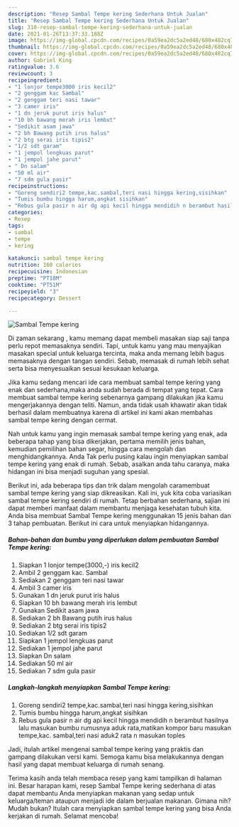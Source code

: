 ```yaml
---
description: "Resep Sambal Tempe kering Sederhana Untuk Jualan"
title: "Resep Sambal Tempe kering Sederhana Untuk Jualan"
slug: 310-resep-sambal-tempe-kering-sederhana-untuk-jualan
date: 2021-01-26T13:37:33.188Z
image: https://img-global.cpcdn.com/recipes/0a59ea2dc5a2ed48/680x482cq70/sambal-tempe-kering-foto-resep-utama.jpg
thumbnail: https://img-global.cpcdn.com/recipes/0a59ea2dc5a2ed48/680x482cq70/sambal-tempe-kering-foto-resep-utama.jpg
cover: https://img-global.cpcdn.com/recipes/0a59ea2dc5a2ed48/680x482cq70/sambal-tempe-kering-foto-resep-utama.jpg
author: Gabriel King
ratingvalue: 3.6
reviewcount: 3
recipeingredient:
- "1 lonjor tempe3000 iris kecil2"
- "2 genggam kac Sambal"
- "2 genggam teri nasi tawar"
- "3 camer iris"
- "1 dn jeruk purut iris halus"
- "10 bh bawang merah iris lembut"
- "Sedikit asam jawa"
- "2 bh Bawang putih irus halus"
- "2 btg serai iris tipis2"
- "1/2 sdt garam"
- "1 jempol lengkuas parut"
- "1 jempol jahe parut"
- " Dn salam"
- "50 ml air"
- "7 sdm gula pasir"
recipeinstructions:
- "Goreng sendiri2 tempe,kac.sambal,teri nasi hingga kering,sisihkan"
- "Tumis bumbu hingga harum,angkat sisihkan"
- "Rebus gula pasir n air dg api kecil hingga mendidih n berambut hasilnya lalu masukan bumbu rumusnya aduk rata,matikan kompor baru masukan tempe,kac. sambal,teri nasi aduk2 rata n masukan toples"
categories:
- Resep
tags:
- sambal
- tempe
- kering

katakunci: sambal tempe kering 
nutrition: 160 calories
recipecuisine: Indonesian
preptime: "PT18M"
cooktime: "PT51M"
recipeyield: "3"
recipecategory: Dessert

---
```



![Sambal Tempe kering](https://img-global.cpcdn.com/recipes/0a59ea2dc5a2ed48/680x482cq70/sambal-tempe-kering-foto-resep-utama.jpg)

Di zaman  sekarang , kamu memang dapat membeli masakan siap saji tanpa perlu repot memasaknya sendiri. Tapi, untuk kamu yang mau menyajikan masakan special untuk keluarga tercinta, maka anda memang lebih bagus memasaknya dengan tangan sendiri. Sebab, memasak di rumah lebih sehat serta bisa menyesuaikan sesuai kesukaan keluarga.

Jika kamu sedang mencari ide cara membuat sambal tempe kering yang enak dan sederhana,maka anda sudah berada di tempat yang tepat. Cara membuat sambal tempe kering  sebenarnya gampang dilakukan jika kamu mengerjakannya dengan teliti. Namun, anda tidak usah khawatir akan tidak berhasil dalam membuatnya 
karena di artikel ini kami akan membahas sambal tempe kering dengan cermat.  



Nah untuk kamu yang ingin memasak sambal tempe kering yang enak, ada beberapa tahap yang bisa dikerjakan, pertama memilih jenis bahan, kemudian pemilihan bahan segar, hingga cara mengolah dan menghidangkannya. Anda Tak perlu pusing kalau ingin menyiapkan sambal tempe kering yang enak di rumah. Sebab, asalkan anda  tahu caranya, maka hidangan ini bisa menjadi suguhan yang spesial.

Berikut ini, ada beberapa tips dan trik dalam mengolah caramembuat sambal tempe kering yang siap dikreasikan. Kali ini, yuk kita coba variasikan sambal tempe kering sendiri di rumah. Tetap berbahan sederhana, sajian ini dapat memberi manfaat dalam membantu menjaga kesehatan tubuh kita. Anda bisa membuat Sambal Tempe kering menggunakan 15 jenis bahan dan 3 tahap pembuatan. Berikut ini cara untuk menyiapkan hidangannya.

<!--inarticleads1-->

##### Bahan-bahan dan bumbu yang diperlukan dalam pembuatan Sambal Tempe kering:

1. Siapkan 1 lonjor tempe(3000,-) iris kecil2
1. Ambil 2 genggam kac. Sambal
1. Sediakan 2 genggam teri nasi tawar
1. Ambil 3 camer iris
1. Gunakan 1 dn jeruk purut iris halus
1. Siapkan 10 bh bawang merah iris lembut
1. Gunakan Sedikit asam jawa
1. Sediakan 2 bh Bawang putih irus halus
1. Sediakan 2 btg serai iris tipis2
1. Sediakan 1/2 sdt garam
1. Siapkan 1 jempol lengkuas parut
1. Sediakan 1 jempol jahe parut
1. Siapkan  Dn salam
1. Sediakan 50 ml air
1. Sediakan 7 sdm gula pasir




<!--inarticleads2-->

##### Langkah-langkah menyiapkan Sambal Tempe kering:

1. Goreng sendiri2 tempe,kac.sambal,teri nasi hingga kering,sisihkan
1. Tumis bumbu hingga harum,angkat sisihkan
1. Rebus gula pasir n air dg api kecil hingga mendidih n berambut hasilnya lalu masukan bumbu rumusnya aduk rata,matikan kompor baru masukan tempe,kac. sambal,teri nasi aduk2 rata n masukan toples




Jadi, itulah artikel mengenai  sambal tempe kering  yang praktis dan gampang dilakukan versi kami. Semoga kamu bisa melakukannya dengan hasil yang dapat membuat keluarga di rumah senang. 

Terima kasih anda telah membaca resep yang kami tampilkan di halaman ini. Besar harapan kami, resep  Sambal Tempe kering sederhana di atas dapat membantu Anda menyiapkan makanan yang sedap untuk keluarga/teman ataupun menjadi ide dalam berjualan makanan. Gimana nih? Mudah bukan? Itulah cara menyiapkan sambal tempe kering yang bisa Anda kerjakan di rumah. Selamat mencoba!

